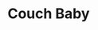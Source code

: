 ---
title: Couch Baby
artist: Jamie Isaac
image: "/uploads/couch-baby.jpg"
catalogue-number: MA0069
format: 12" / CD / Digital
---